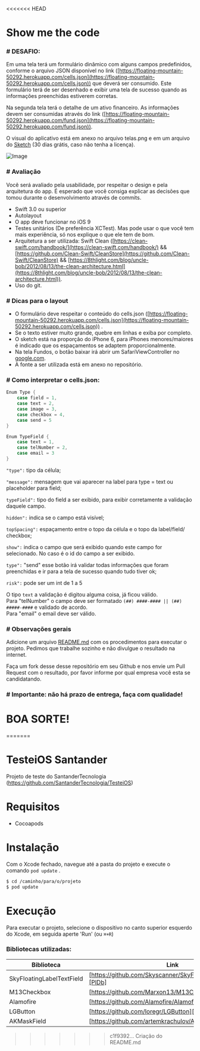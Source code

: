 <<<<<<< HEAD
# Show me the code

### # DESAFIO:

Em uma tela terá um formulário dinâmico com alguns campos predefinidos, conforme o arquivo JSON disponível no link ([https://floating-mountain-50292.herokuapp.com/cells.json](https://floating-mountain-50292.herokuapp.com/cells.json)) que deverá
  ser consumido. Este formulário terá de ser desenhado e exibir uma tela de sucesso quando as informações preenchidas estiverem corretas.

Na segunda tela terá o detalhe de um ativo financeiro. As informações devem ser consumidas através do link ([https://floating-mountain-50292.herokuapp.com/fund.json](https://floating-mountain-50292.herokuapp.com/fund.json)).

O visual do aplicativo está em anexo no arquivo telas.png e em um arquivo do [Sketch](https://www.sketchapp.com) (30 dias grátis, caso não tenha a licença).

![Image](https://floating-mountain-50292.herokuapp.com/telas.png)


### # Avaliação

Você será avaliado pela usabilidade, por respeitar o design e pela arquitetura do app. É esperado que você consiga explicar as decisões que tomou durante o desenvolvimento através de commits.

* Swift 3.0 ou superior
* Autolayout
* O app deve funcionar no iOS 9
* Testes unitários (De preferência XCTest). Mas pode usar o que você tem mais experiência, só nos explique o que ele tem de bom.
* Arquitetura a ser utilizada: Swift Clean ([https://clean-swift.com/handbook/](https://clean-swift.com/handbook/) && [https://github.com/Clean-Swift/CleanStore](https://github.com/Clean-Swift/CleanStore) && [https://8thlight.com/blog/uncle-bob/2012/08/13/the-clean-architecture.html](https://8thlight.com/blog/uncle-bob/2012/08/13/the-clean-architecture.html)).
* Uso do git.

### # Dicas para o layout

* O formulário deve respeitar o conteúdo do cells.json ([https://floating-mountain-50292.herokuapp.com/cells.json](https://floating-mountain-50292.herokuapp.com/cells.json)) .
* Se o texto estiver muito grande, quebre em linhas e exiba por completo.
* O sketch está na proporção do iPhone 6, para iPhones menores/maiores é indicado que os espaçamentos se adaptem proporcionalmente.
* Na tela Fundos, o botão baixar irá abrir um SafariViewController no [google.com](http://google.com).
* A fonte a ser utilizada está em anexo no repositório.

### # Como interpretar o cells.json:

```Swift
Enum Type {
    case field = 1,
    case text = 2,
    case image = 3,
    case checkbox = 4,
    case send = 5
}
```

```Swift
Enum TypeField {
    case text = 1,
    case telNumber = 2,
    case email = 3
}
```

`"type":` tipo da célula;

`"message":` mensagem que vai aparecer na label para type = text ou placeholder para field;

`typeField":` tipo do field a ser exibido, para exibir corretamente a validação daquele campo.

`hidden":` indica se o campo está visível;

`topSpacing":` espaçamento entre o topo da célula e o topo da label/field/ checkbox;

`show":` indica o campo que será exibido quando este campo for selecionado. No caso é o id do campo a ser exibido.

`type":` "send" esse botão irá validar todas informações que foram preenchidas e ir para a tela de sucesso quando tudo tiver ok;

`risk":` pode ser um int de 1 a 5

O tipo `text` a validação é digitou alguma coisa, já ficou válido.<br>
Para "telNumber" o campo deve ser formatado `(##) ####-#### || (##) #####-####` e validado de acordo.<br>
Para "email" o email deve ser válido.

### # Observações gerais

Adicione um arquivo [README.md](http://README.md) com os procedimentos para executar o projeto.
Pedimos que trabalhe sozinho e não divulgue o resultado na internet.

Faça um fork desse desse repositório em seu Github e nos envie um Pull Request com o resultado, por favor informe por qual empresa você esta se candidatando.

### # Importante: não há prazo de entrega, faça com qualidade!

# BOA SORTE!
=======
# TesteiOS Santander
Projeto de teste do SantanderTecnologia (https://github.com/SantanderTecnologia/TesteiOS)

# Requisitos
- Cocoapods

# Instalação
Com o Xcode fechado, navegue até a pasta do projeto e execute o comando ```pod update``` .

```sh
$ cd /caminho/para/o/projeto
$ pod update
```

# Execução

Para executar o projeto, selecione o dispositivo no canto superior esquerdo do Xcode, em seguida aperte 'Run' (ou ```⌘+R```)

### Bibliotecas utilizadas:

| Biblioteca | Link |
| ------ | ------ |
| SkyFloatingLabelTextField | [https://github.com/Skyscanner/SkyFloatingLabelTextField][PlDb] |
| M13Checkbox | [https://github.com/Marxon13/M13Checkbox][PlGh] |
| Alamofire | [https://github.com/Alamofire/Alamofire][PlGd] |
| LGButton | [https://github.com/loregr/LGButton][PlOd] |
| AKMaskField | [https://github.com/artemkrachulov/AKMaskField][PlMe]  |

>>>>>>> c1f9392... Criação do README.md
